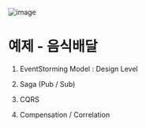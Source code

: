 ![image](https://user-images.githubusercontent.com/487999/79708354-29074a80-82fa-11ea-80df-0db3962fb453.png)

# 예제 - 음식배달

1. EventStorming Model : Design Level


2. Saga (Pub / Sub)


3. CQRS


4. Compensation / Correlation
